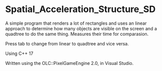 # Spatial_Acceleration_Structure_SD

A simple program that renders a lot of rectangles and uses an linear approach to determine how many objects are visible on the screen and a quadtree to do the same thing. Measures their time for comparasion. 

Press tab to change from linear to quadtree and vice versa.

Using C++ 17

Written using the OLC::PixelGameEngine 2.0, in Visual Studio.
